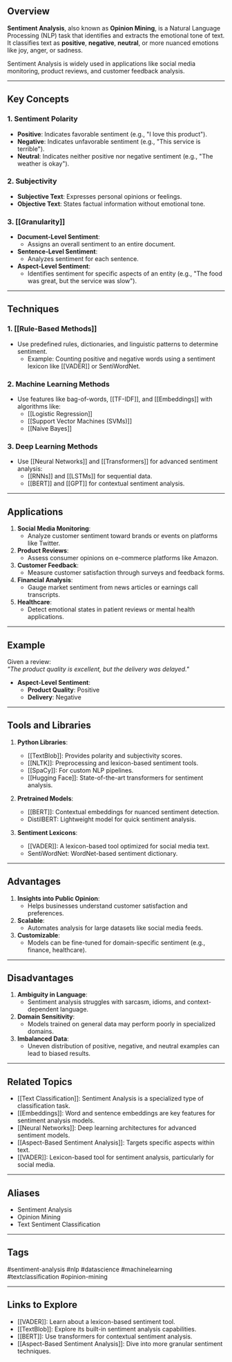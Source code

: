 ## Overview
**Sentiment Analysis**, also known as **Opinion Mining**, is a Natural Language Processing (NLP) task that identifies and extracts the emotional tone of text. It classifies text as **positive**, **negative**, **neutral**, or more nuanced emotions like joy, anger, or sadness.

Sentiment Analysis is widely used in applications like social media monitoring, product reviews, and customer feedback analysis.

---

## Key Concepts

### **1. Sentiment Polarity**
- **Positive**: Indicates favorable sentiment (e.g., "I love this product").
- **Negative**: Indicates unfavorable sentiment (e.g., "This service is terrible").
- **Neutral**: Indicates neither positive nor negative sentiment (e.g., "The weather is okay").

### **2. Subjectivity**
- **Subjective Text**: Expresses personal opinions or feelings.
- **Objective Text**: States factual information without emotional tone.

### **3. [[Granularity]]**
- **Document-Level Sentiment**:
  - Assigns an overall sentiment to an entire document.
- **Sentence-Level Sentiment**:
  - Analyzes sentiment for each sentence.
- **Aspect-Level Sentiment**:
  - Identifies sentiment for specific aspects of an entity (e.g., "The food was great, but the service was slow").

---

## Techniques

### **1. [[Rule-Based Methods]]**
- Use predefined rules, dictionaries, and linguistic patterns to determine sentiment.
  - Example: Counting positive and negative words using a sentiment lexicon like [[VADER]] or SentiWordNet.

### **2. Machine Learning Methods**
- Use features like bag-of-words, [[TF-IDF]], and [[Embeddings]] with algorithms like:
  - [[Logistic Regression]]
  - [[Support Vector Machines (SVMs)]]
  - [[Naive Bayes]]

### **3. Deep Learning Methods**
- Use [[Neural Networks]] and [[Transformers]] for advanced sentiment analysis:
  - [[RNNs]] and [[LSTMs]] for sequential data.
  - [[BERT]] and [[GPT]] for contextual sentiment analysis.

---

## Applications

1. **Social Media Monitoring**:
   - Analyze customer sentiment toward brands or events on platforms like Twitter.
2. **Product Reviews**:
   - Assess consumer opinions on e-commerce platforms like Amazon.
3. **Customer Feedback**:
   - Measure customer satisfaction through surveys and feedback forms.
4. **Financial Analysis**:
   - Gauge market sentiment from news articles or earnings call transcripts.
5. **Healthcare**:
   - Detect emotional states in patient reviews or mental health applications.

---

## Example
Given a review:  
*"The product quality is excellent, but the delivery was delayed."*

- **Aspect-Level Sentiment**:
  - **Product Quality**: Positive
  - **Delivery**: Negative

---

## Tools and Libraries

1. **Python Libraries**:
   - [[TextBlob]]: Provides polarity and subjectivity scores.
   - [[NLTK]]: Preprocessing and lexicon-based sentiment tools.
   - [[SpaCy]]: For custom NLP pipelines.
   - [[Hugging Face]]: State-of-the-art transformers for sentiment analysis.

2. **Pretrained Models**:
   - [[BERT]]: Contextual embeddings for nuanced sentiment detection.
   - DistilBERT: Lightweight model for quick sentiment analysis.

3. **Sentiment Lexicons**:
   - [[VADER]]: A lexicon-based tool optimized for social media text.
   - SentiWordNet: WordNet-based sentiment dictionary.

---

## Advantages

1. **Insights into Public Opinion**:
   - Helps businesses understand customer satisfaction and preferences.
2. **Scalable**:
   - Automates analysis for large datasets like social media feeds.
3. **Customizable**:
   - Models can be fine-tuned for domain-specific sentiment (e.g., finance, healthcare).

---

## Disadvantages

1. **Ambiguity in Language**:
   - Sentiment analysis struggles with sarcasm, idioms, and context-dependent language.
2. **Domain Sensitivity**:
   - Models trained on general data may perform poorly in specialized domains.
3. **Imbalanced Data**:
   - Uneven distribution of positive, negative, and neutral examples can lead to biased results.

---

## Related Topics

- [[Text Classification]]: Sentiment Analysis is a specialized type of classification task.
- [[Embeddings]]: Word and sentence embeddings are key features for sentiment analysis models.
- [[Neural Networks]]: Deep learning architectures for advanced sentiment models.
- [[Aspect-Based Sentiment Analysis]]: Targets specific aspects within text.
- [[VADER]]: Lexicon-based tool for sentiment analysis, particularly for social media.

---

## Aliases
- Sentiment Analysis
- Opinion Mining
- Text Sentiment Classification

---

## Tags
#sentiment-analysis #nlp #datascience #machinelearning #textclassification #opinion-mining

---

## Links to Explore
- [[VADER]]: Learn about a lexicon-based sentiment tool.
- [[TextBlob]]: Explore its built-in sentiment analysis capabilities.
- [[BERT]]: Use transformers for contextual sentiment analysis.
- [[Aspect-Based Sentiment Analysis]]: Dive into more granular sentiment techniques.